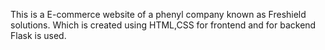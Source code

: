 This is a E-commerce website of a phenyl company known as Freshield solutions. Which is created using HTML,CSS for frontend and for backend Flask is used.
